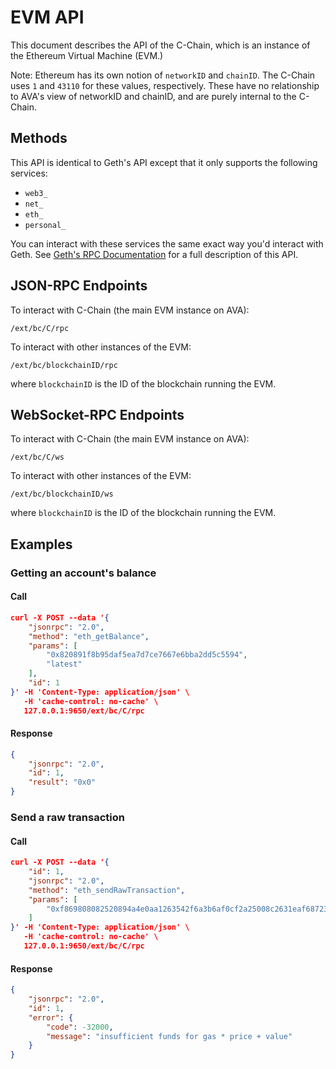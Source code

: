 # EVM API

This document describes the API of the C-Chain, which is an instance of the Ethereum Virtual Machine (EVM.)

Note: Ethereum has its own notion of `networkID` and `chainID`. The C-Chain uses `1` and `43110` for these values, respectively. These have no relationship to AVA's view of networkID and chainID, and are purely internal to the C-Chain. 

## Methods

This API is identical to Geth's API except that it only supports the following services:

* `web3_`
* `net_`
* `eth_`
* `personal_`

You can interact with these services the same exact way you'd interact with Geth.
See [Geth's RPC Documentation](https://github.com/ethereum/wiki/wiki/JSON-RPC) for a full description of this API.


## JSON-RPC Endpoints

To interact with C-Chain (the main EVM instance on AVA):

```http
/ext/bc/C/rpc
```

To interact with other instances of the EVM:

```http
/ext/bc/blockchainID/rpc
```

where `blockchainID` is the ID of the blockchain running the EVM.

## WebSocket-RPC Endpoints

To interact with C-Chain (the main EVM instance on AVA):

```http
/ext/bc/C/ws
```

To interact with other instances of the EVM:

```http
/ext/bc/blockchainID/ws
```

where `blockchainID` is the ID of the blockchain running the EVM.

## Examples

### Getting an account's balance

#### Call

```json
curl -X POST --data '{
    "jsonrpc": "2.0",
    "method": "eth_getBalance",
    "params": [
        "0x820891f8b95daf5ea7d7ce7667e6bba2dd5c5594",
        "latest"
    ],
    "id": 1
}' -H 'Content-Type: application/json' \
   -H 'cache-control: no-cache' \
   127.0.0.1:9650/ext/bc/C/rpc 
```

#### Response

```json
{
    "jsonrpc": "2.0",
    "id": 1,
    "result": "0x0"
}
```

### Send a raw transaction

#### Call

```json
curl -X POST --data '{
    "id": 1,
    "jsonrpc": "2.0",
    "method": "eth_sendRawTransaction",
    "params": [
        "0xf869808082520894a4e0aa1263542f6a3b6af0cf2a25008c2631eaf6872386f26fc1000080830150f0a03004a3aa8f417cdaff0539fc6fdbb17fafa6388b98fc5bb04cb9bf5e9acfc361a05354b602c07b9e341c247d631775f1a94d7eb306ba199e22011cde6958dd7835"
    ]
}' -H 'Content-Type: application/json' \
   -H 'cache-control: no-cache' \
   127.0.0.1:9650/ext/bc/C/rpc 
```

#### Response

```json
{
    "jsonrpc": "2.0",
    "id": 1,
    "error": {
        "code": -32000,
        "message": "insufficient funds for gas * price + value"
    }
}
```